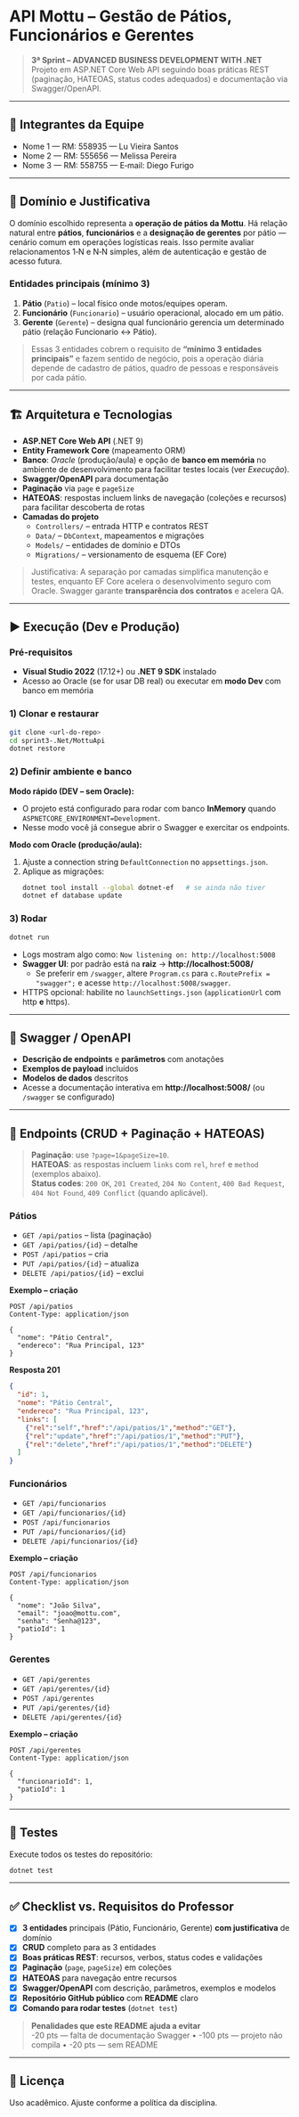 # API Mottu – Gestão de Pátios, Funcionários e Gerentes

> **3ª Sprint – ADVANCED BUSINESS DEVELOPMENT WITH .NET**  
> Projeto em ASP.NET Core Web API seguindo boas práticas REST (paginação, HATEOAS, status codes adequados) e documentação via Swagger/OpenAPI.

---

## 👥 Integrantes da Equipe
- Nome 1 — RM: 558935 — Lu Vieira Santos
- Nome 2 — RM: 555656 — Melissa Pereira
- Nome 3 — RM: 558755 — E‑mail: Diego Furigo

---

## 🧭 Domínio e Justificativa
O domínio escolhido representa a **operação de pátios da Mottu**. Há relação natural entre **pátios**, **funcionários** e a **designação de gerentes** por pátio — cenário comum em operações logísticas reais. Isso permite avaliar relacionamentos 1‑N e N‑N simples, além de autenticação e gestão de acesso futura.

### Entidades principais (mínimo 3)
1. **Pátio** (`Patio`) – local físico onde motos/equipes operam.  
2. **Funcionário** (`Funcionario`) – usuário operacional, alocado em um pátio.  
3. **Gerente** (`Gerente`) – designa qual funcionário gerencia um determinado pátio (relação Funcionario ↔ Pátio).

> Essas 3 entidades cobrem o requisito de **“mínimo 3 entidades principais”** e fazem sentido de negócio, pois a operação diária depende de cadastro de pátios, quadro de pessoas e responsáveis por cada pátio.

---

## 🏗️ Arquitetura e Tecnologias
- **ASP.NET Core Web API** (.NET 9)  
- **Entity Framework Core** (mapeamento ORM)  
- **Banco**: *Oracle* (produção/aula) e opção de **banco em memória** no ambiente de desenvolvimento para facilitar testes locais (ver *Execução*).  
- **Swagger/OpenAPI** para documentação
- **Paginação** via `page` e `pageSize`
- **HATEOAS**: respostas incluem links de navegação (coleções e recursos) para facilitar descoberta de rotas
- **Camadas do projeto**
  - `Controllers/` – entrada HTTP e contratos REST
  - `Data/` – `DbContext`, mapeamentos e migrações
  - `Models/` – entidades de domínio e DTOs
  - `Migrations/` – versionamento de esquema (EF Core)

> Justificativa: A separação por camadas simplifica manutenção e testes, enquanto EF Core acelera o desenvolvimento seguro com Oracle. Swagger garante **transparência dos contratos** e acelera QA.

---

## ▶️ Execução (Dev e Produção)

### Pré‑requisitos
- **Visual Studio 2022** (17.12+) ou **.NET 9 SDK** instalado
- Acesso ao Oracle (se for usar DB real) ou executar em **modo Dev** com banco em memória

### 1) Clonar e restaurar
```bash
git clone <url-do-repo>
cd sprint3-.Net/MottuApi
dotnet restore
```

### 2) Definir ambiente e banco
**Modo rápido (DEV – sem Oracle):**
- O projeto está configurado para rodar com banco **InMemory** quando `ASPNETCORE_ENVIRONMENT=Development`.  
- Nesse modo você já consegue abrir o Swagger e exercitar os endpoints.

**Modo com Oracle (produção/aula):**
1. Ajuste a connection string `DefaultConnection` no `appsettings.json`.
2. Aplique as migrações:
   ```bash
   dotnet tool install --global dotnet-ef   # se ainda não tiver
   dotnet ef database update
   ```

### 3) Rodar
```bash
dotnet run
```
- Logs mostram algo como: `Now listening on: http://localhost:5008`
- **Swagger UI**: por padrão está na **raiz** → **http://localhost:5008/**
  - Se preferir em `/swagger`, altere `Program.cs` para `c.RoutePrefix = "swagger";` e acesse `http://localhost:5008/swagger`.
- HTTPS opcional: habilite no `launchSettings.json` (`applicationUrl` com http **e** https).

---

## 📘 Swagger / OpenAPI
- **Descrição de endpoints** e **parâmetros** com anotações
- **Exemplos de payload** incluídos
- **Modelos de dados** descritos
- Acesse a documentação interativa em **http://localhost:5008/** (ou `/swagger` se configurado)

---

## 🔗 Endpoints (CRUD + Paginação + HATEOAS)

> **Paginação**: use `?page=1&pageSize=10`.  
> **HATEOAS**: as respostas incluem `links` com `rel`, `href` e `method` (exemplos abaixo).  
> **Status codes**: `200 OK`, `201 Created`, `204 No Content`, `400 Bad Request`, `404 Not Found`, `409 Conflict` (quando aplicável).

### Pátios
- `GET /api/patios` – lista (paginação)
- `GET /api/patios/{id}` – detalhe
- `POST /api/patios` – cria
- `PUT /api/patios/{id}` – atualiza
- `DELETE /api/patios/{id}` – exclui

**Exemplo – criação**
```http
POST /api/patios
Content-Type: application/json

{
  "nome": "Pátio Central",
  "endereco": "Rua Principal, 123"
}
```
**Resposta 201**
```json
{
  "id": 1,
  "nome": "Pátio Central",
  "endereco": "Rua Principal, 123",
  "links": [
    {"rel":"self","href":"/api/patios/1","method":"GET"},
    {"rel":"update","href":"/api/patios/1","method":"PUT"},
    {"rel":"delete","href":"/api/patios/1","method":"DELETE"}
  ]
}
```

### Funcionários
- `GET /api/funcionarios`
- `GET /api/funcionarios/{id}`
- `POST /api/funcionarios`
- `PUT /api/funcionarios/{id}`
- `DELETE /api/funcionarios/{id}`

**Exemplo – criação**
```http
POST /api/funcionarios
Content-Type: application/json

{
  "nome": "João Silva",
  "email": "joao@mottu.com",
  "senha": "Senha@123",
  "patioId": 1
}
```

### Gerentes
- `GET /api/gerentes`
- `GET /api/gerentes/{id}`
- `POST /api/gerentes`
- `PUT /api/gerentes/{id}`
- `DELETE /api/gerentes/{id}`

**Exemplo – criação**
```http
POST /api/gerentes
Content-Type: application/json

{
  "funcionarioId": 1,
  "patioId": 1
}
```

---

## 🧪 Testes
Execute todos os testes do repositório:
```bash
dotnet test
```

---

## ✅ Checklist vs. Requisitos do Professor

- [x] **3 entidades** principais (Pátio, Funcionário, Gerente) **com justificativa** de domínio
- [x] **CRUD** completo para as 3 entidades
- [x] **Boas práticas REST**: recursos, verbos, status codes e validações
- [x] **Paginação** (`page`, `pageSize`) em coleções
- [x] **HATEOAS** para navegação entre recursos
- [x] **Swagger/OpenAPI** com descrição, parâmetros, exemplos e modelos
- [x] **Repositório GitHub público** com **README** claro
- [x] **Comando para rodar testes** (`dotnet test`)

> **Penalidades que este README ajuda a evitar**  
> -20 pts — falta de documentação Swagger • -100 pts — projeto não compila • -20 pts — sem README

---

## 📄 Licença
Uso acadêmico. Ajuste conforme a política da disciplina.

